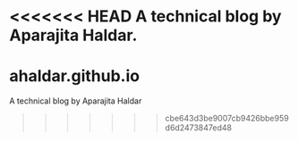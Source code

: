 <<<<<<< HEAD
A technical blog by Aparajita Haldar.
=======
# ahaldar.github.io
A technical blog by Aparajita Haldar
>>>>>>> cbe643d3be9007cb9426bbe959d6d2473847ed48
